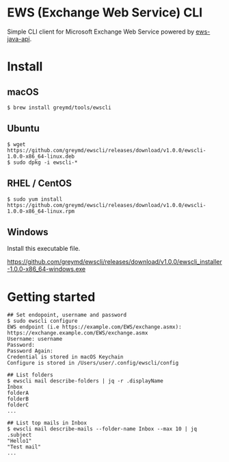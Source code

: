 # EWS (Exchange Web Service) CLI

Simple CLI client for Microsoft Exchange Web Service powered by [ews-java-api](https://github.com/OfficeDev/ews-java-api).

# Install

## macOS

```
$ brew install greymd/tools/ewscli
```

## Ubuntu

```
$ wget https://github.com/greymd/ewscli/releases/download/v1.0.0/ewscli-1.0.0-x86_64-linux.deb
$ sudo dpkg -i ewscli-*
```

## RHEL / CentOS

```
$ sudo yum install https://github.com/greymd/ewscli/releases/download/v1.0.0/ewscli-1.0.0-x86_64-linux.rpm
```

## Windows

Install this executable file.

https://github.com/greymd/ewscli/releases/download/v1.0.0/ewscli_installer-1.0.0-x86_64-windows.exe

# Getting started

```
## Set endopoint, username and password
$ sudo ewscli configure
EWS endpoint (i.e https://example.com/EWS/exchange.asmx): https://exchange.example.com/EWS/exchange.asmx
Username: username
Password:
Password Again:
Credential is stored in macOS Keychain
Configure is stored in /Users/user/.config/ewscli/config

## List folders
$ ewscli mail describe-folders | jq -r .displayName
Inbox
folderA
folderB
folderC
...

## List top mails in Inbox
$ ewscli mail describe-mails --folder-name Inbox --max 10 | jq .subject
"Hello1"
"Test mail"
...
```
